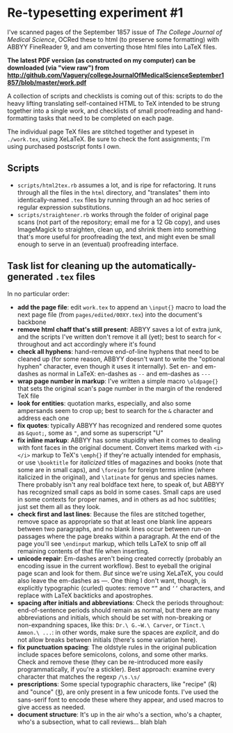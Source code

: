# Re-typesetting experiment #1

I've scanned pages of the September 1857 issue of _The College Journal of Medical Science_, OCRed these to html (to preserve some formatting) with ABBYY FineReader 9, and am converting those html files into LaTeX files.

**The latest PDF version (as constructed on my computer) can be downloaded (via "view raw") from http://github.com/Vaguery/collegeJournalOfMedicalScienceSeptember1857/blob/master/work.pdf**

A collection of scripts and checklists is coming out of this: scripts to do the heavy lifting translating self-contained HTML to TeX intended to be strung together into a single work, and checklists of small proofreading and hand-formatting tasks that need to be completed on each page.

The individual page TeX files are stitched together and typeset in `./work.tex`, using XeLaTeX. Be sure to check the font assignments; I'm using purchased postscript fonts I own.

## Scripts

* `scripts/html2tex.rb` assumes a lot, and is ripe for refactoring. It runs through all the files in the `html` directory, and "translates" them into identically-named `.tex` files by running through an ad hoc series of regular expression substitutions.
* `scripts/straightener.rb` works through the folder of original page scans (not part of the repository; email me for a 12 Gb copy), and uses ImageMagick to straighten, clean up, and shrink them into something that's more useful for proofreading the text, and might even be small enough to serve in an (eventual) proofreading interface.

## Task list for cleaning up the automatically-generated `.tex` files

In no particular order:

* **add the page file**: edit `work.tex` to append an `\input{}` macro to load the next page file (from `pages/edited/00XY.tex`) into the document's backbone
* **remove html chaff that's still present**: ABBYY saves a lot of extra junk, and the scripts I've written don't remove it all (yet); best to search for `<` throughout and act accordingly where it's found
* **check all hyphens**: hand-remove end-of-line hyphens that need to be cleaned up (for some reason, ABBYY doesn't want to write the "optional hyphen" character, even though it uses it internally). Set en- and em-dashes as normal in LaTeX: en-dashes as `--` and em-dashes as `---`
* **wrap page number in markup**: I've written a simple macro `\oldpage{}` that sets the original scan's page number in the margin of the rendered TeX file
* **look for entities**: quotation marks, especially, and also some ampersands seem to crop up; best to search for the `&` character and address each one
* **fix quotes**: typically ABBYY has recognized and rendered some quotes as `&quot;`, some as `"`, and some as superscript "U"
* **fix inline markup**: ABBYY has some stupidity when it comes to dealing with font faces in the original document. Convert items marked with `<i></i>` markup to TeX's `\emph{}` if they're actually intended for emphasis, or use `\booktitle` for *italicized* titles of magazines and books (note that some are in small caps), and `\foreign` for foreign terms inline (where italicized in the original), and `\latinate` for genus and species names. There probably isn't any real boldface text here, to speak of, but ABBYY has recognized small caps as bold in some cases. Small caps are used in some contexts for proper names, and in others as ad hoc subtitles; just set them all as they look.
* **check first and last lines**: Because the files are stitched together, remove space as appropriate so that at least one blank line appears between two paragraphs, and no blank lines occur between run-on passages where the page breaks within a paragraph. At the end of the page you'll see `\endinput` markup, which tells LaTeX to snip off all remaining contents of that file when inserting.
* **unicode repair**: Em-dashes aren't being created correctly (probably an encoding issue in the current workflow). Best to eyeball the original page scan and look for them. *But* since we're using XeLaTeX, you could also leave the em-dashes as —. One thing I don't want, though, is explicitly typographic (curled) quotes: remove `“”` and `‘’` characters, and replace with LaTeX backticks and apostrophes.
* **spacing after initials and abbreviations**: Check the periods throughout: end-of-sentence periods should remain as normal, but there are many abbreviations and initials, which should be set with non-breaking or non-expandning spaces, like this: `Dr.\ G.~W.\ Carver`, or `Tinct.\ Ammon.\ ...`: in other words, make sure the spaces are *explicit*, and do not allow breaks between initials (there's some variation here).
* **fix punctuation spacing**: The oldstyle rules in the original publication include spaces before semicolons, colons, and some other marks. Check and remove these (they can be re-introduced more easily programmatically, if you're a stickler). Best approach: examine every character that matches the regexp `/\s.\s/`
* **prescriptions**: Some special typographic characters, like "recipe" (℞) and "ounce" (℥), are only present in a few unicode fonts. I've used the sans-serif font to encode these where they appear, and used macros to give access as needed.
* **document structure**: It's up in the air who's a section, who's a chapter, who's a subsection, what to call reviews... blah blah
